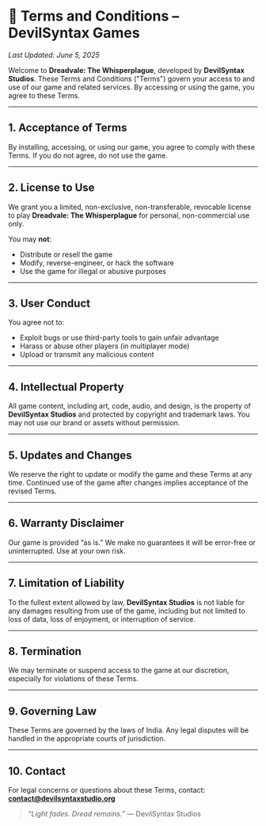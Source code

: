 # 📄 Terms and Conditions – DevilSyntax Games

*Last Updated: June 5, 2025*

Welcome to **Dreadvale: The Whisperplague**, developed by **DevilSyntax Studios**. These Terms and Conditions ("Terms") govern your access to and use of our game and related services. By accessing or using the game, you agree to these Terms.

---

## 1. Acceptance of Terms

By installing, accessing, or using our game, you agree to comply with these Terms. If you do not agree, do not use the game.

---

## 2. License to Use

We grant you a limited, non-exclusive, non-transferable, revocable license to play **Dreadvale: The Whisperplague** for personal, non-commercial use only.

You may **not**:

* Distribute or resell the game
* Modify, reverse-engineer, or hack the software
* Use the game for illegal or abusive purposes

---

## 3. User Conduct

You agree not to:

* Exploit bugs or use third-party tools to gain unfair advantage
* Harass or abuse other players (in multiplayer mode)
* Upload or transmit any malicious content

---

## 4. Intellectual Property

All game content, including art, code, audio, and design, is the property of **DevilSyntax Studios** and protected by copyright and trademark laws. You may not use our brand or assets without permission.

---

## 5. Updates and Changes

We reserve the right to update or modify the game and these Terms at any time. Continued use of the game after changes implies acceptance of the revised Terms.

---

## 6. Warranty Disclaimer

Our game is provided “as is.” We make no guarantees it will be error-free or uninterrupted. Use at your own risk.

---

## 7. Limitation of Liability

To the fullest extent allowed by law, **DevilSyntax Studios** is not liable for any damages resulting from use of the game, including but not limited to loss of data, loss of enjoyment, or interruption of service.

---

## 8. Termination

We may terminate or suspend access to the game at our discretion, especially for violations of these Terms.

---

## 9. Governing Law

These Terms are governed by the laws of India. Any legal disputes will be handled in the appropriate courts of jurisdiction.

---

## 10. Contact

For legal concerns or questions about these Terms, contact: **[contact@devilsyntaxstudio.org](mailto:contact@devilsyntaxstudio.org)**

> *“Light fades. Dread remains.”*
> — DevilSyntax Studios
